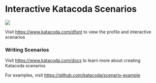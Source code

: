 # Interactive Katacoda Scenarios

[![](http://shields.katacoda.com/katacoda/dfont/count.svg)](https://www.katacoda.com/dfont "Get your profile on Katacoda.com")

Visit https://www.katacoda.com/dfont to view the profile and interactive scenarios

### Writing Scenarios
Visit https://www.katacoda.com/docs to learn more about creating Katacoda scenarios

For examples, visit https://github.com/katacoda/scenario-example
